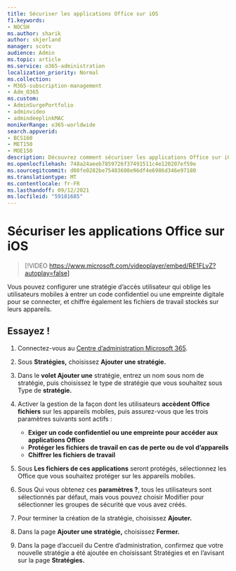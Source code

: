 ```yaml
---
title: Sécuriser les applications Office sur iOS
f1.keywords:
- NOCSH
ms.author: sharik
author: skjerland
manager: scotv
audience: Admin
ms.topic: article
ms.service: o365-administration
localization_priority: Normal
ms.collection:
- M365-subscription-management
- Adm_O365
ms.custom:
- AdminSurgePortfolio
- adminvideo
- admindeeplinkMAC
monikerRange: o365-worldwide
search.appverid:
- BCS160
- MET150
- MOE150
description: Découvrez comment sécuriser les applications Office sur iOS à l’Microsoft 365 Business Premium.
ms.openlocfilehash: 748a24aeeb7859726f37491511c4e120207ef59e
ms.sourcegitcommit: d08fe0282be75483608e96df4e6986d346e97180
ms.translationtype: MT
ms.contentlocale: fr-FR
ms.lasthandoff: 09/12/2021
ms.locfileid: "59181685"
---
```

# <a name="secure-office-apps-on-ios"></a>Sécuriser les applications Office sur iOS

> [!VIDEO https://www.microsoft.com/videoplayer/embed/RE1FLvZ?autoplay=false]

Vous pouvez configurer une stratégie d’accès utilisateur qui oblige les utilisateurs mobiles à entrer un code confidentiel ou une empreinte digitale pour se connecter, et chiffre également les fichiers de travail stockés sur leurs appareils.

## <a name="try-it"></a>Essayez !

1. Connectez-vous au <a href="https://go.microsoft.com/fwlink/p/?linkid=2024339" target="_blank">Centre d’administration Microsoft 365</a>.
1. Sous **Stratégies,** choisissez **Ajouter une stratégie.**
1. Dans le **volet Ajouter une** stratégie, entrez un nom sous nom de stratégie, puis choisissez le type de stratégie que vous souhaitez sous Type de **stratégie.** 
1. Activer la gestion de la façon dont les utilisateurs **accèdent Office fichiers** sur les appareils mobiles, puis assurez-vous que les trois paramètres suivants sont actifs :
    - **Exiger un code confidentiel ou une empreinte pour accéder aux applications Office**
    - **Protéger les fichiers de travail en cas de perte ou de vol d’appareils**
    - **Chiffrer les fichiers de travail**

1. Sous **Les fichiers de ces applications** seront protégés, sélectionnez les Office que vous souhaitez protéger sur les appareils mobiles.
1. Sous Qui vous obtenez ces **paramètres ?**, tous les utilisateurs  sont sélectionnés par défaut, mais vous pouvez choisir Modifier pour sélectionner les groupes de sécurité que vous avez créés.
1. Pour terminer la création de la stratégie, choisissez **Ajouter.**
1. Dans la page **Ajouter une stratégie,** choisissez **Fermer.**
1. Dans la page d’accueil du Centre d’administration,  confirmez que votre nouvelle stratégie a été ajoutée en choisissant Stratégies et en l’avisant sur la page **Stratégies.**